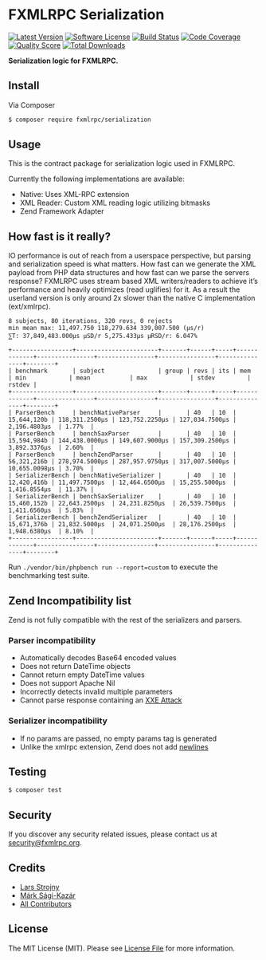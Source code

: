 # FXMLRPC Serialization

[![Latest Version](https://img.shields.io/github/release/fxmlrpc/serialization.svg?style=flat-square)](https://github.com/fxmlrpc/serialization/releases)
[![Software License](https://img.shields.io/badge/license-MIT-brightgreen.svg?style=flat-square)](LICENSE)
[![Build Status](https://img.shields.io/travis/fxmlrpc/serialization.svg?style=flat-square)](https://travis-ci.org/fxmlrpc/serialization)
[![Code Coverage](https://img.shields.io/scrutinizer/coverage/g/fxmlrpc/serialization.svg?style=flat-square)](https://scrutinizer-ci.com/g/fxmlrpc/serialization)
[![Quality Score](https://img.shields.io/scrutinizer/g/fxmlrpc/serialization.svg?style=flat-square)](https://scrutinizer-ci.com/g/fxmlrpc/serialization)
[![Total Downloads](https://img.shields.io/packagist/dt/fxmlrpc/serialization.svg?style=flat-square)](https://packagist.org/packages/fxmlrpc/serialization)

**Serialization logic for FXMLRPC.**


## Install

Via Composer

```bash
$ composer require fxmlrpc/serialization
```


## Usage

This is the contract package for serialization logic used in FXMLRPC.

Currently the following implementations are available:

- Native: Uses XML-RPC extension
- XML Reader: Custom XML reading logic utilizing bitmasks
- Zend Framework Adapter


## How fast is it really?

IO performance is out of reach from a userspace perspective, but parsing and serialization speed is what matters.
How fast can we generate the XML payload from PHP data structures and how fast can we parse the servers response?
FXMLRPC uses stream based XML writers/readers to achieve it’s performance and heavily optimizes (read uglifies) for it.
As a result the userland version is only around 2x slower than the native C implementation (ext/xmlrpc).


```
8 subjects, 80 iterations, 320 revs, 0 rejects
min mean max: 11,497.750 118,279.634 339,007.500 (μs/r)
⅀T: 37,849,483.000μs μSD/r 5,275.433μs μRSD/r: 6.047%

+-----------------+-----------------------+-------+------+-----+-------------+----------------+----------------+----------------+---------------+--------+
| benchmark       | subject               | group | revs | its | mem         | min            | mean           | max            | stdev         | rstdev |
+-----------------+-----------------------+-------+------+-----+-------------+----------------+----------------+----------------+---------------+--------+
| ParserBench     | benchNativeParser     |       | 40   | 10  | 15,644,120b | 118,311.2500μs | 123,752.2250μs | 127,034.7500μs | 2,196.4803μs  | 1.77%  |
| ParserBench     | benchSaxParser        |       | 40   | 10  | 15,594,984b | 144,438.0000μs | 149,607.9000μs | 157,309.2500μs | 3,892.3376μs  | 2.60%  |
| ParserBench     | benchZendParser       |       | 40   | 10  | 56,321,216b | 278,974.5000μs | 287,957.9750μs | 317,007.5000μs | 10,655.0098μs | 3.70%  |
| SerializerBench | benchNativeSerializer |       | 40   | 10  | 12,420,416b | 11,497.7500μs  | 12,464.6500μs  | 15,255.5000μs  | 1,416.8554μs  | 11.37% |
| SerializerBench | benchSaxSerializer    |       | 40   | 10  | 15,460,152b | 22,643.2500μs  | 24,231.8250μs  | 26,539.7500μs  | 1,411.6560μs  | 5.83%  |
| SerializerBench | benchZendSerializer   |       | 40   | 10  | 15,671,376b | 21,832.5000μs  | 24,071.2500μs  | 28,176.2500μs  | 1,948.6380μs  | 8.10%  |
+-----------------+-----------------------+-------+------+-----+-------------+----------------+----------------+----------------+---------------+--------+
```

Run `./vendor/bin/phpbench run --report=custom` to execute the benchmarking test suite.


## Zend Incompatibility list

Zend is not fully compatible with the rest of the serializers and parsers.


### Parser incompatibility

- Automatically decodes Base64 encoded values
- Does not return DateTime objects
- Cannot return empty DateTime values
- Does not support Apache Nil
- Incorrectly detects invalid multiple parameters
- Cannot parse response containing an [XXE Attack](https://en.wikipedia.org/wiki/XML_external_entity_attack)


### Serializer incompatibility

- If no params are passed, no empty params tag is generated
- Unlike the xmlrpc extension, Zend does not add [newlines](http://php.net/manual/en/function.xmlrpc-encode-request.php#27992)


## Testing

```bash
$ composer test
```


## Security

If you discover any security related issues, please contact us at [security@fxmlrpc.org](mailto:security@fxmlrpc.org).


## Credits

- [Lars Strojny](https://github.com/lstrojny)
- [Márk Sági-Kazár](https://github.com/sagikazarmark)
- [All Contributors](https://github.com/fxmlrpc/serialization/contributors)


## License

The MIT License (MIT). Please see [License File](LICENSE) for more information.
